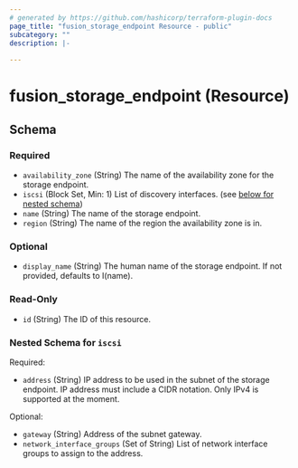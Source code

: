 ```yaml
---
# generated by https://github.com/hashicorp/terraform-plugin-docs
page_title: "fusion_storage_endpoint Resource - public"
subcategory: ""
description: |-
  
---
```


# fusion_storage_endpoint (Resource)





<!-- schema generated by tfplugindocs -->
## Schema

### Required

- `availability_zone` (String) The name of the availability zone for the storage endpoint.
- `iscsi` (Block Set, Min: 1) List of discovery interfaces. (see [below for nested schema](#nestedblock--iscsi))
- `name` (String) The name of the storage endpoint.
- `region` (String) The name of the region the availability zone is in.

### Optional

- `display_name` (String) The human name of the storage endpoint. If not provided, defaults to I(name).

### Read-Only

- `id` (String) The ID of this resource.

<a id="nestedblock--iscsi"></a>
### Nested Schema for `iscsi`

Required:

- `address` (String) IP address to be used in the subnet of the storage endpoint. IP address must include a CIDR notation. Only IPv4 is supported at the moment.

Optional:

- `gateway` (String) Address of the subnet gateway.
- `network_interface_groups` (Set of String) List of network interface groups to assign to the address.


